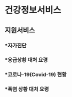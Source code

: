 # 건강정보서비스



## <span style="color:">지원서비스</span>
### *자가진단
### *응급상황 대처 요령
### *코로나-19(Covid-19) 현황
### *폭염 상황 대처 요령




